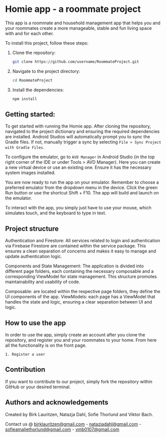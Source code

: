 # Homie app - a roommate project

This app is a roommate and household management app that helps you and your roommates create a more manageable, stable and fun living space with and for each other.


To install this project, follow these steps:

1. Clone the repository:
    ```sh
    git clone https://github.com/username/RoommateProject.git
    ```
2. Navigate to the project directory:
    ```sh
    cd RoommateProject
    ```
3. Install the dependencies:
    ```sh
    npm install
    ```

## Getting started:
To get started with running the Homie app.
After cloning the repository, navigated to the project dictionary and ensuring the required dependencies are installed.
Android Studios will automatically prompt you to sync the Gradle files. If not, manually trigger a sync by selecting `File > Sync Project with Gradle Files`.

To configure the emulator, go to `AVD Manager` in Android Studio (in the top right corner of the IDE or under Tools > AVD Manager).
Here you can create a new virtual device or use an existing one. Ensure it has the necessary system images installed.

You are now ready to run the app on your emulator. Remember to choose a preferred emulator from the dropdown menu in the device.
Click the green Run button or use the shortcut Shift + F10.
The app will build and launch on the emulator.

To interact with the app, you simply just have to use your mouse, which simulates touch, and the keyboard to type in text.

## Project structure
Authentication and Firestore:
All services related to login and authentication via Firebase Firestore are contained within the service package.
This ensures a clean separation of concerns and makes it easy to manage and update authentication logic.

Components and State Management:
The application is divided into different page folders, each containing the necessary composable and a corresponding ViewModel for state management.
This structure promotes maintainability and usability of code.

Composable: are located within the respective page folders, they define the UI components of the app.
ViewModels: each page has a ViewModel that handles the state and logic, ensuring a clear separation between UI and logic.

## How to use the app
In order to use the app, simply create an account after you clone the repository, and register you and your roommates to your home.
From here all the functionality is on the front page.

    1. Register a user

## Contribution
If you want to contribute to our project, simply fork the repository within GitHub or your desired terminal.

## Authors and acknowledgements
Created by Birk Lauritzen, Natazja Dahl, Sofie Thorlund and Viktor Bach.

Contact us @
birklauritzen@gmail.com - natazjadahl@gmail.com - sofieamaliethorlund@gmail.com - vmb0107@gmail.com

